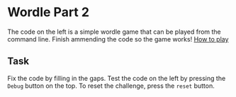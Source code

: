 # Wordle Part 2

The code on the left is a simple wordle game that can be played from the command line. Finish ammending the code so the game works! [How to play](https://www.nytimes.com/games/wordle/index.html)

## Task

Fix the code by filling in the gaps. Test the code on the left by pressing the `Debug` button on the top. To reset the challenge, press the `reset` button.

